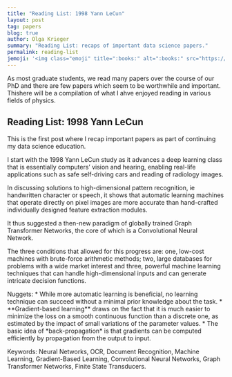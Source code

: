 ```yaml
---
title: "Reading List: 1998 Yann LeCun"
layout: post
tag: papers
blog: true
author: Olga Krieger
summary: "Reading List: recaps of important data science papers."
permalink: reading-list
jemoji: '<img class="emoji" title=":books:" alt=":books:" src="https://assets.github.com/images/icons/emoji/unicode/1f4da.png" height="20" width="20" align="absmiddle">'
---
```


<p>As most graduate students, we read many papers over the course of our PhD and there are few papers which seem to be worthwhile and important. Thishere will be a compilation of what I ahve enjoyed reading in various fields of physics. 
</p>

<h2> Reading List: 1998 Yann LeCun </h2>

<p>This is the first post where I recap important papers as part of continuing my data science education.
</p>

<p>I start with the 1998 Yann LeCun study as it advances a deep learning class that is essentially computers’ vision and hearing, enabling real-life applications such as safe self-driving cars and reading of radiology images.
</p>

<p>In discussing solutions to high-dimensional pattern recognition, ie handwritten character or speech, it shows that automatic learning machines that operate directly on pixel images are more accurate than hand-crafted individually designed feature extraction modules.
</p>

<p>It thus suggested a then-new paradigm of globally trained Graph Transformer Networks, the core of which is a Convolutional Neural Network. 
</p>

<p>The three conditions that allowed for this progress are: one, low-cost machines with brute-force arithmetic methods; two, large databases for problems with a wide market interest and three, powerful machine learning techniques that can handle high-dimensional inputs and can generate intricate decision functions.
</p>

<p>Nuggets:
* While more automatic learning is beneficial, no learning technique can succeed without a minimal prior knowledge about the task. 
* **Gradient-based learning** draws on the fact that it is much easier to minimize the loss on a smooth continuous function than a discrete one, as estimated by the impact of small variations of the parameter values.
* The basic idea of *back-propagation* is that gradients can be computed efficiently by propagation from the output to input.
</p>

<p>Keywords: Neural Networks, OCR, Document Recognition, Machine Learning, Gradient-Based Learning, Convolutional Neural Networks, Graph Transformer Networks, Finite State Transducers.
</p>
